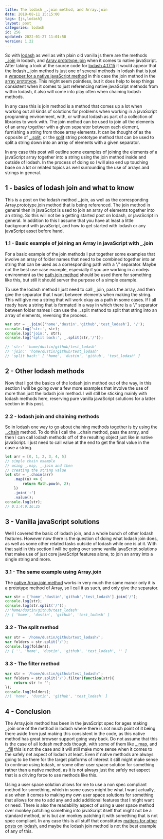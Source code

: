 ```yaml
---
title: The lodash _.join method, and Array.join
date: 2018-08-11 15:15:00
tags: [js,lodash]
layout: post
categories: lodash
id: 256
updated: 2022-01-27 11:01:58
version: 1.22
---
```


So with [lodash](https://lodash.com/) as well as with plain old vanilla js there are the methods [\_.join](https://lodash.com/docs/4.17.15#join) in lodash, and [Array.prototype.join](https://developer.mozilla.org/en-US/docs/Web/JavaScript/Reference/Global_Objects/Array/join) when it comes to native javaScript. After taking a look at the source code for [lodash 4.17.15](https://raw.githubusercontent.com/lodash/lodash/4.17.15-npm/core.js) it would appear that the lodash \_.join method is just one of several methods in lodash that is just a [wrapper for a native javaScript method](/2019/11/01/lodash_wrapper_methods/) in this case the join method in the [array prototype](/2018/12/10/js-array/). This might seem pointless, but it does help to keep things consistent when it comes to just referencing native javaScript methods from within lodash, it also will come into play often when chaining lodash methods.

In any case this is join method is a method that comes up a lot when working out all kinds of solutions for problems when working in a javaScript programing environment, with, or without lodash as part of a collection of libraries to work with. The join method can be used to join all the elements of an array together with a given separator between each element, furnishing a string from those array elements. It can be thought of as the opposite of [\_.split](/2018/12/03/lodash_split/), or the [split](https://developer.mozilla.org/en-US/docs/Web/JavaScript/Reference/Global_Objects/String/split) string prototype method that can be used to split a string down into an array of elements with a given separator. 

In any case this post will outline some examples of joining the elements of a javaScript array together into a string using the join method inside and outside of lodash. In the process of doing so I will also end up touching base on a lot or related topics as well surrounding the use of arrays and strings in general.

<!-- more -->

## 1 - basics of lodash join and what to know

This is a post on the lodash method \_.join, as well as the corresponding Array.prototype.join method that is being referenced. The join method in general then in javaScript is used to join an array of elements together into an string. So this will not be a getting started post on lodash, or javaScript in general. In addition to this I assume that you have at least a little background with javaScript, and how to get started with lodash or any javaScript asset before hand.

### 1.1 - Basic example of joining an Array in javaScript with \_.join

For a basic example of the join methods I put together some examples that involve an array of folder names that need to be combined together into an string that can be used as a corresponding path with a '\/' separator. Maybe not the best use case example, especially if you are working in a nodejs environment as the [path.join method](/2017/12/27/nodejs-paths) should be used there for something like this, but still it should server the purpose of a simple example.

To use the lodash method I just need to call \_.join, pass the array, and then give the separator that I want between elements when making the string. This will give me a string that will work okay as a path in some cases. If I all ready have a string that is formated in a way in which there is a '\/' separator between folder names I can use the \_.split method to split that string into an array of elements, reversing the process.

```js
var str = _.join(['home','dustin','github','test_lodash'], '/');
console.log('str:', str);
console.log('join:', str); 
console.log('split back:', _.split(str,'/'));
 
// 'str:' 'home/dustin/github/test_lodash'
// 'join:' 'home/dustin/github/test_lodash'
// 'split back:' [ 'home', 'dustin', 'github', 'test_lodash' ]
```

## 2 - Other lodash methods

Now that I got the basics of the lodash join method out of the way, in this section I will be going over a few more examples that involve the use of more than just the lodash join method. I will still be sticking mainly with lodash methods here, reserving pure vanilla javaScript solutions for a latter section in this post.

### 2.2 - lodash join and chaining methods

So in lodash one way to go about chaining methods together is by using the [\_.chain](/2018/11/11/lodash_chain/) method. To do this I call the \_.chain method, pass the array, and then I can call lodash methods off of the resulting object just like in native javaScript. I just need to call value at the end to get the final value in the case a string.

```js
let arr = [0, 1, 2, 3, 4, 5]
// simple chain example
// using _.map, _.join and then
// creating the string value
let str = _.chain(arr)
    .map((n) => {
        return Math.pow(n, 2);
    })
    .join(':')
    .value();
console.log(str);
// 0:1:4:9:16:25
```

## 3 - Vanilla javaScript solutions

Well I covered the basic of lodash join, and a whole bunch of other lodash features. However now there is the question of doing what lodash join does, as well as some other related tasks outside of lodash while one is at it. With that said in this section I will be going over some vanilla javaScript solutions that make use of just core javaScript features alone, to join an array into a single string and more.

### 3.1 - The same example using Array.join

The [native Array.join method](/2020/03/09/js-array-join/) works in very much the same manor only it is a prototype method of Array, so I call it as such, and only give the separator.

```js
var str = ['home','dustin','github','test_lodash'].join('/');
console.log(str); 
console.log(str.split('/'));
//'home/dustin/github/test_lodash'
// [ 'home', 'dustin', 'github', 'test_lodash' ]
```

### 3.2 - The split method

```js
var str = '/home/dustin/github/test_lodash/';
var folders = str.split('/');
console.log(folders);
// [ '', 'home', 'dustin', 'github', 'test_lodash', '' ]
```

### 3.3 - The filter method

```js
var str = '/home/dustin/github/test_lodash/';
var folders = str.split('/').filter(function(str){
    return str != '';
});
console.log(folders);
//[ 'home', 'dustin', 'github', 'test_lodash' ]
```

## 4 - Conclusion

The Array.join method has been in the javaScript spec for ages making \_.join one of the method in lodash where there is not much point of it being there aside from just making this consistent in the code, as this native method has great browser support going way back. Do not assume that this is the case of all lodash methods though, with some of them like [\_.map](/2018/02/02/lodash_map/), and [\_.fill](/2017/09/26/lodash_fill/) this is not the case and it will still make more sense when it comes to the safely net aspect of lodash at least. Even if native methods are always going to be there for the target platforms of interest it still might make sense to continue using lodash, or some other user space solution for something rather than a native method, as it is not always just the safely net aspect that is a driving force to use methods like this. 

Using a user space solution allows for me to use a non spec compliant method for something, which in some cases might be what I want actually, also when it comes to making my own user space solutions for something that allows for me to add any and add additional features that I might want or need. There is also the readability aspect of using a user space method over monkey patching something into javaScript itself that might not be a standard method, or is but am monkey patching it with something that is not spec compliant. In any case this is all stuff that constitutes [matters for other posts on lodash](/categories/lodash/), and maybe the lodash join method is not the best example of any of this.

